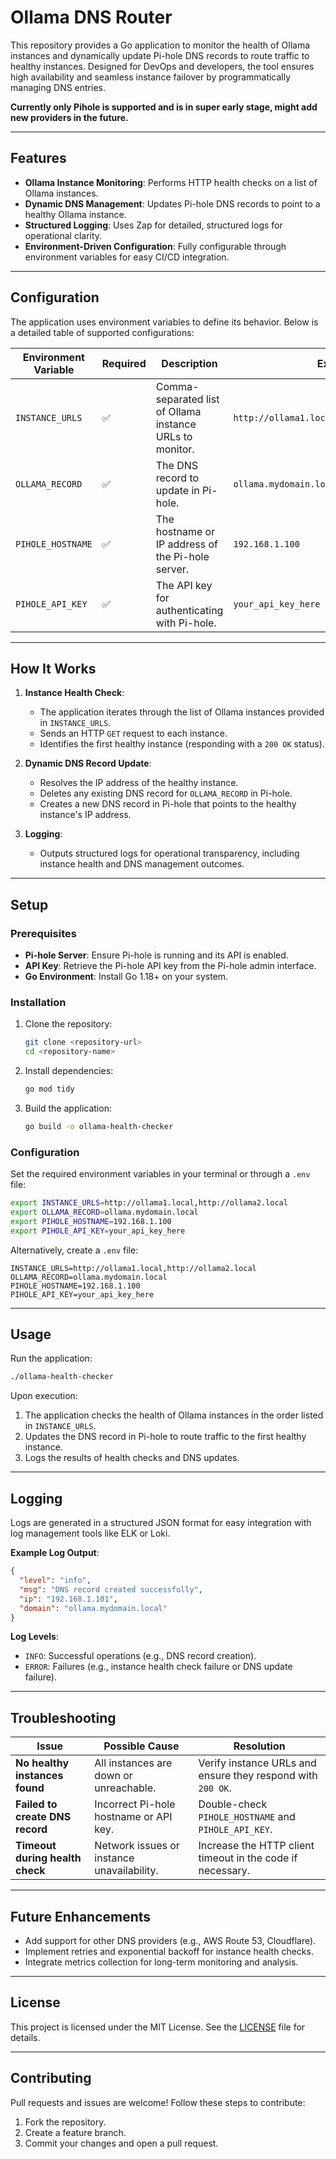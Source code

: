 # Ollama DNS Router

This repository provides a Go application to monitor the health of Ollama instances and dynamically update Pi-hole DNS records to route traffic to healthy instances. Designed for DevOps and developers, the tool ensures high availability and seamless instance failover by programmatically managing DNS entries. 

**Currently only Pihole is supported and is in super early stage, might add new providers in the future.**

---

## Features

- **Ollama Instance Monitoring**: Performs HTTP health checks on a list of Ollama instances.
- **Dynamic DNS Management**: Updates Pi-hole DNS records to point to a healthy Ollama instance.
- **Structured Logging**: Uses Zap for detailed, structured logs for operational clarity.
- **Environment-Driven Configuration**: Fully configurable through environment variables for easy CI/CD integration.

---

## Configuration

The application uses environment variables to define its behavior. Below is a detailed table of supported configurations:

| Environment Variable  | Required | Description                                         | Example                           |
|-----------------------|----------|-----------------------------------------------------|-----------------------------------|
| `INSTANCE_URLS`       | ✅       | Comma-separated list of Ollama instance URLs to monitor. | `http://ollama1.local,http://ollama2.local` |
| `OLLAMA_RECORD`       | ✅       | The DNS record to update in Pi-hole.                | `ollama.mydomain.local`           |
| `PIHOLE_HOSTNAME`     | ✅       | The hostname or IP address of the Pi-hole server.   | `192.168.1.100`                   |
| `PIHOLE_API_KEY`      | ✅       | The API key for authenticating with Pi-hole.        | `your_api_key_here`               |

---

## How It Works

1. **Instance Health Check**:
   - The application iterates through the list of Ollama instances provided in `INSTANCE_URLS`.
   - Sends an HTTP `GET` request to each instance.
   - Identifies the first healthy instance (responding with a `200 OK` status).

2. **Dynamic DNS Record Update**:
   - Resolves the IP address of the healthy instance.
   - Deletes any existing DNS record for `OLLAMA_RECORD` in Pi-hole.
   - Creates a new DNS record in Pi-hole that points to the healthy instance's IP address.

3. **Logging**:
   - Outputs structured logs for operational transparency, including instance health and DNS management outcomes.

---

## Setup

### Prerequisites

- **Pi-hole Server**: Ensure Pi-hole is running and its API is enabled.
- **API Key**: Retrieve the Pi-hole API key from the Pi-hole admin interface.
- **Go Environment**: Install Go 1.18+ on your system.

### Installation

1. Clone the repository:
   ```bash
   git clone <repository-url>
   cd <repository-name>
   ```

2. Install dependencies:
   ```bash
   go mod tidy
   ```

3. Build the application:
   ```bash
   go build -o ollama-health-checker
   ```

### Configuration

Set the required environment variables in your terminal or through a `.env` file:

```bash
export INSTANCE_URLS=http://ollama1.local,http://ollama2.local
export OLLAMA_RECORD=ollama.mydomain.local
export PIHOLE_HOSTNAME=192.168.1.100
export PIHOLE_API_KEY=your_api_key_here
```

Alternatively, create a `.env` file:

```env
INSTANCE_URLS=http://ollama1.local,http://ollama2.local
OLLAMA_RECORD=ollama.mydomain.local
PIHOLE_HOSTNAME=192.168.1.100
PIHOLE_API_KEY=your_api_key_here
```

---

## Usage

Run the application:

```bash
./ollama-health-checker
```

Upon execution:

1. The application checks the health of Ollama instances in the order listed in `INSTANCE_URLS`.
2. Updates the DNS record in Pi-hole to route traffic to the first healthy instance.
3. Logs the results of health checks and DNS updates.

---

## Logging

Logs are generated in a structured JSON format for easy integration with log management tools like ELK or Loki.

**Example Log Output**:

```json
{
  "level": "info",
  "msg": "DNS record created successfully",
  "ip": "192.168.1.101",
  "domain": "ollama.mydomain.local"
}
```

**Log Levels**:
- `INFO`: Successful operations (e.g., DNS record creation).
- `ERROR`: Failures (e.g., instance health check failure or DNS update failure).

---

## Troubleshooting

| Issue                           | Possible Cause                                  | Resolution                                                           |
|---------------------------------|------------------------------------------------|----------------------------------------------------------------------|
| **No healthy instances found**  | All instances are down or unreachable.          | Verify instance URLs and ensure they respond with `200 OK`.          |
| **Failed to create DNS record** | Incorrect Pi-hole hostname or API key.          | Double-check `PIHOLE_HOSTNAME` and `PIHOLE_API_KEY`.                 |
| **Timeout during health check** | Network issues or instance unavailability.      | Increase the HTTP client timeout in the code if necessary.           |

---

## Future Enhancements

- Add support for other DNS providers (e.g., AWS Route 53, Cloudflare).
- Implement retries and exponential backoff for instance health checks.
- Integrate metrics collection for long-term monitoring and analysis.

---

## License

This project is licensed under the MIT License. See the [LICENSE](LICENSE) file for details.

---

## Contributing

Pull requests and issues are welcome! Follow these steps to contribute:

1. Fork the repository.
2. Create a feature branch.
3. Commit your changes and open a pull request.

